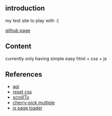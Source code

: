 ## introduction

my test site to play with :{

[github page](https://djrenot.github.io/my-test-website/)

## Content

currently only having simple easy html + css + js


## References

- [api](https://www.codegrid.net/articles/2018-web-api-1/)
- [reset css](https://coliss.com/articles/build-websites/operation/css/css-reset-for-modern-browser.html)
- [scrollTo](https://developer.mozilla.org/en-US/docs/Web/API/Element/scrollTo)
- [cherry-pick multiple](https://qiita.com/growsic/items/c45f1daa7196e862aea6)
- [js page loader](https://www.webcreatorbox.com/tech/loading-animation)